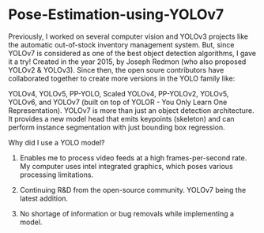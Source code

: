 # Pose-Estimation-using-YOLOv7
Previously, I worked on several computer vision and YOLOv3 projects like the automatic out-of-stock inventory management system. But, since YOLOv7 is considered as one of the best object detection algorithms, I gave it a try! Created in the year 2015, by Joseph Redmon (who also proposed YOLOv2 & YOLOv3). Since then, the open soure contributors have collaborated together to create more versions in the YOLO family like:

YOLOv4, YOLOv5, PP-YOLO, Scaled YOLOv4, PP-YOLOv2, YOLOv5, YOLOv6, and YOLOv7 (built on top of YOLOR - You Only Learn One Representation). YOLOv7 is more than just an object detection architecture. It provides a new model head that emits keypoints (skeleton) and can perform instance segmentation with just bounding box regression.

Why did I use a YOLO model?

1. Enables me to process video feeds at a high frames-per-second rate. My computer uses intel integrated graphics, which poses various processing limitations.

2. Continuing R&D from the open-source community. YOLOv7 being the latest addition.

3. No shortage of information or bug removals while implementing a model.
